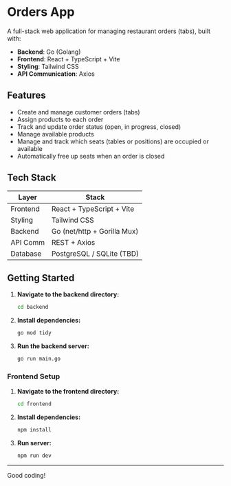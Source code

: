 # Orders App

A full-stack web application for managing restaurant orders (tabs), built with:

- **Backend**: Go (Golang)
- **Frontend**: React + TypeScript + Vite
- **Styling**: Tailwind CSS
- **API Communication**: Axios

## Features

- Create and manage customer orders (tabs)
- Assign products to each order
- Track and update order status (open, in progress, closed)
- Manage available products
- Manage and track which seats (tables or positions) are occupied or available
- Automatically free up seats when an order is closed

## Tech Stack

| Layer    | Stack                       |
| -------- | --------------------------- |
| Frontend | React + TypeScript + Vite   |
| Styling  | Tailwind CSS                |
| Backend  | Go (net/http + Gorilla Mux) |
| API Comm | REST + Axios                |
| Database | PostgreSQL / SQLite (TBD)   |

## Getting Started

1.  **Navigate to the backend directory:**
    ```sh
    cd backend
    ```

2.  **Install dependencies:**
    ```sh
    go mod tidy
    ```

4.  **Run the backend server:**
    ```sh
    go run main.go
    ```

### Frontend Setup

1.  **Navigate to the frontend directory:**
    ```sh
    cd frontend
    ```

2.  **Install dependencies:**
    ```sh
    npm install
    ```

3.  **Run server:**
    ```sh
    npm run dev
    ```
---

Good coding!
